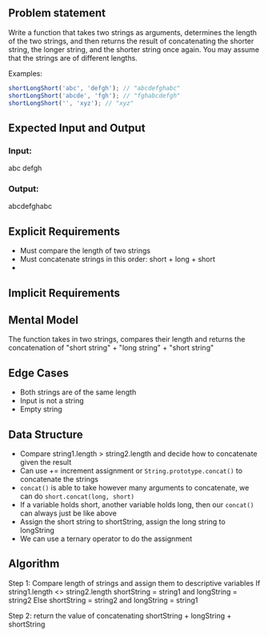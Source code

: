 ## Problem statement

Write a function that takes two strings as arguments, determines the length of the two strings, and then returns the result of concatenating the shorter string, the longer string, and the shorter string once again. You may assume that the strings are of different lengths.

Examples:

```javascript
shortLongShort('abc', 'defgh'); // "abcdefghabc"
shortLongShort('abcde', 'fgh'); // "fghabcdefgh"
shortLongShort('', 'xyz'); // "xyz"
```

## Expected Input and Output

### Input:

abc
defgh

### Output:

abcdefghabc

## Explicit Requirements

- Must compare the length of two strings
- Must concatenate strings in this order: short + long + short
-

## Implicit Requirements

## Mental Model

The function takes in two strings, compares their length and returns the concatenation of "short string" + "long string" + "short string"

## Edge Cases

- Both strings are of the same length
- Input is not a string
- Empty string

## Data Structure

- Compare string1.length > string2.length and decide how to concatenate given the result
- Can use += increment assignment or `String.prototype.concat()` to concatenate the strings
- `concat()` is able to take however many arguments to concatenate, we can do `short.concat(long, short)`
- If a variable holds short, another variable holds long, then our `concat()` can always just be like above
- Assign the short string to shortString, assign the long string to longString
- We can use a ternary operator to do the assignment

## Algorithm

Step 1: Compare length of strings and assign them to descriptive variables
If string1.length <> string2.length
shortString = string1 and longString = string2
Else
shortString = string2 and longString = string1

Step 2: return the value of concatenating shortString + longString + shortString
